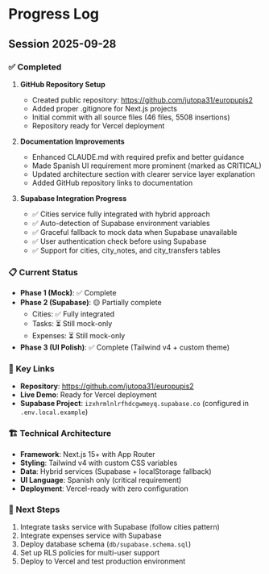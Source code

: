 # Progress Log

## Session 2025-09-28

### ✅ Completed
1. **GitHub Repository Setup**
   - Created public repository: https://github.com/jutopa31/europupis2
   - Added proper .gitignore for Next.js projects
   - Initial commit with all source files (46 files, 5508 insertions)
   - Repository ready for Vercel deployment

2. **Documentation Improvements**
   - Enhanced CLAUDE.md with required prefix and better guidance
   - Made Spanish UI requirement more prominent (marked as CRITICAL)
   - Updated architecture section with clearer service layer explanation
   - Added GitHub repository links to documentation

3. **Supabase Integration Progress**
   - ✅ Cities service fully integrated with hybrid approach
   - ✅ Auto-detection of Supabase environment variables
   - ✅ Graceful fallback to mock data when Supabase unavailable
   - ✅ User authentication check before using Supabase
   - ✅ Support for cities, city_notes, and city_transfers tables

### 📋 Current Status
- **Phase 1 (Mock)**: ✅ Complete
- **Phase 2 (Supabase)**: 🟡 Partially complete
  - Cities: ✅ Fully integrated
  - Tasks: ⏳ Still mock-only
  - Expenses: ⏳ Still mock-only
- **Phase 3 (UI Polish)**: ✅ Complete (Tailwind v4 + custom theme)

### 🔗 Key Links
- **Repository**: https://github.com/jutopa31/europupis2
- **Live Demo**: Ready for Vercel deployment
- **Supabase Project**: `izxhrmlnlrfhdcgwmeyq.supabase.co` (configured in `.env.local.example`)

### 🏗️ Technical Architecture
- **Framework**: Next.js 15+ with App Router
- **Styling**: Tailwind v4 with custom CSS variables
- **Data**: Hybrid services (Supabase + localStorage fallback)
- **UI Language**: Spanish only (critical requirement)
- **Deployment**: Vercel-ready with zero configuration

### 📝 Next Steps
1. Integrate tasks service with Supabase (follow cities pattern)
2. Integrate expenses service with Supabase
3. Deploy database schema (`db/supabase.schema.sql`)
4. Set up RLS policies for multi-user support
5. Deploy to Vercel and test production environment